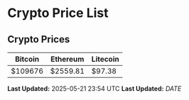 # Crypto Price List

## Crypto Prices
| Bitcoin | Ethereum | Litecoin |
| ------- | -------- | -------- |
| $109676 | $2559.81 | $97.38 |
**Last Updated:** 2025-05-21 23:54 UTC
**Last Updated:** $DATE$
